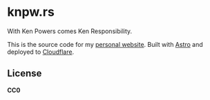 # knpw.rs

With Ken Powers comes Ken Responsibility.

This is the source code for my [personal website][web]. Built with [Astro]
and deployed to [Cloudflare].

## License

**CC0**

[Astro]: https://astro.build/ 'The web framework for content-driven websites'
[Cloudflare]: https://www.cloudflare.com/ 'Connect, protect, and build everywhere | Cloudflare'
[web]: https://knpw.rs 'knpwrs'
